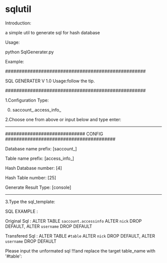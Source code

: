 sqlutil
=======

Introduction:

a simple util to generate sql for hash database


Usage:

python SqlGenerater.py



Example:


\###################################################

SQL GENERATER V 1.0
Usage:follow the tip.
	
\###################################################

1.Configuration Type:

0.	saccount_.access_info_


2.Choose one from above or input below and type enter:


----------------------------------------------------------------------------------------------------------------


\############################# CONFIG ########################################

Database name prefix:		[saccount_]

Table name prefix:		[access_info_]

Hash Database number:		[4]

Hash Table number:		[25]

Generate Result Type:		[console]


-----------------------------------------------------------------------------------------------------------------


3.Type the sql_template:

SQL EXAMPLE : 

Original Sql : ALTER TABLE `saccount.accessinfo`  ALTER `nick` DROP DEFAULT,  ALTER `username` DROP DEFAULT

Transfered Sql : ALTER TABLE `#table`  ALTER `nick` DROP DEFAULT,  ALTER `username` DROP DEFAULT

Please input the unformated sql !!!and replace the target table_name with '#table':






